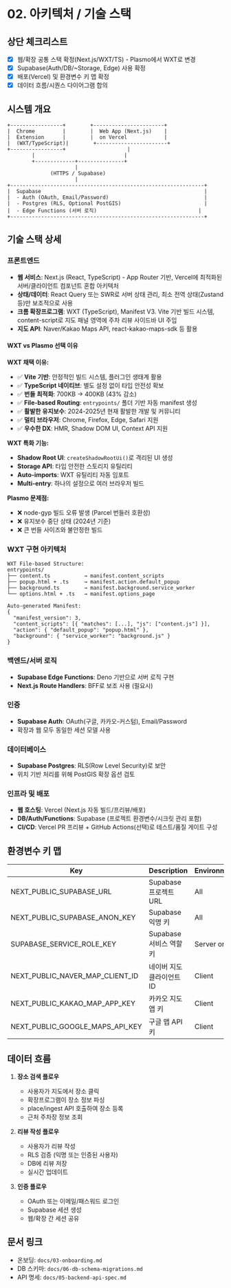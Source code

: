 # 02. 아키텍처 / 기술 스택

## 상단 체크리스트
- [x] 웹/확장 공통 스택 확정(Next.js/WXT/TS) - Plasmo에서 WXT로 변경
- [x] Supabase(Auth/DB/~Storage, Edge) 사용 확정
- [x] 배포(Vercel) 및 환경변수 키 맵 확정
- [x] 데이터 흐름/시퀀스 다이어그램 합의

## 시스템 개요
```
+-----------------+        +-----------------------+
|  Chrome         |        |  Web App (Next.js)    |
|  Extension      |        |  on Vercel            |
|  (WXT/TypeScript)|        +-----------------------+
+-----------------+                    |
        |                             |
        +-------------+---------------+
                      |
              (HTTPS / Supabase)
                      |
+---------------------------------------------------------------+
|  Supabase                                                     |
|  - Auth (OAuth, Email/Password)                               |
|  - Postgres (RLS, Optional PostGIS)                           |
|  - Edge Functions (서버 로직)                                 |
+---------------------------------------------------------------+
```

## 기술 스택 상세

### 프론트엔드
- **웹 서비스**: Next.js (React, TypeScript) - App Router 기반, Vercel에 최적화된 서버/클라이언트 컴포넌트 혼합 아키텍처
- **상태/데이터**: React Query 또는 SWR로 서버 상태 관리, 최소 전역 상태(Zustand 등)만 보조적으로 사용
- **크롬 확장프로그램**: WXT (TypeScript), Manifest V3. Vite 기반 빌드 시스템, content-script로 지도 패널 영역에 주차 리뷰 사이드바 UI 주입
- **지도 API**: Naver/Kakao Maps API, react-kakao-maps-sdk 등 활용

#### WXT vs Plasmo 선택 이유
**WXT 채택 이유:**
- ✅ **Vite 기반**: 안정적인 빌드 시스템, 플러그인 생태계 활용
- ✅ **TypeScript 네이티브**: 별도 설정 없이 타입 안전성 확보
- ✅ **번들 최적화**: 700KB → 400KB (43% 감소)
- ✅ **File-based Routing**: `entrypoints/` 폴더 기반 자동 manifest 생성
- ✅ **활발한 유지보수**: 2024-2025년 현재 활발한 개발 및 커뮤니티
- ✅ **멀티 브라우저**: Chrome, Firefox, Edge, Safari 지원
- ✅ **우수한 DX**: HMR, Shadow DOM UI, Context API 지원

**WXT 특화 기능:**
- **Shadow Root UI**: `createShadowRootUi()`로 격리된 UI 생성
- **Storage API**: 타입 안전한 스토리지 유틸리티
- **Auto-imports**: WXT 유틸리티 자동 임포트
- **Multi-entry**: 하나의 설정으로 여러 브라우저 빌드

**Plasmo 문제점:**
- ❌ node-gyp 빌드 오류 발생 (Parcel 번들러 호환성)
- ❌ 유지보수 중단 상태 (2024년 기준)
- ❌ 큰 번들 사이즈와 불안정한 빌드

### WXT 구현 아키텍처
```
WXT File-based Structure:
entrypoints/
├── content.ts           → manifest.content_scripts
├── popup.html + .ts     → manifest.action.default_popup  
├── background.ts        → manifest.background.service_worker
└── options.html + .ts   → manifest.options_page

Auto-generated Manifest:
{
  "manifest_version": 3,
  "content_scripts": [{ "matches": [...], "js": ["content.js"] }],
  "action": { "default_popup": "popup.html" },
  "background": { "service_worker": "background.js" }
}
```

### 백엔드/서버 로직
- **Supabase Edge Functions**: Deno 기반으로 서버 로직 구현
- **Next.js Route Handlers**: BFF로 보조 사용 (필요시)

### 인증
- **Supabase Auth**: OAuth(구글, 카카오-커스텀), Email/Password
- 확장과 웹 모두 동일한 세션 모델 사용

### 데이터베이스
- **Supabase Postgres**: RLS(Row Level Security)로 보안
- 위치 기반 처리를 위해 PostGIS 확장 옵션 검토

### 인프라 및 배포
- **웹 호스팅**: Vercel (Next.js 자동 빌드/프리뷰/배포)
- **DB/Auth/Functions**: Supabase (프로젝트 환경변수/시크릿 관리 포함)
- **CI/CD**: Vercel PR 프리뷰 + GitHub Actions(선택)로 테스트/품질 게이트 구성

## 환경변수 키 맵
| Key | Description | Environment |
|-----|-------------|-------------|
| NEXT_PUBLIC_SUPABASE_URL | Supabase 프로젝트 URL | All |
| NEXT_PUBLIC_SUPABASE_ANON_KEY | Supabase 익명 키 | All |
| SUPABASE_SERVICE_ROLE_KEY | Supabase 서비스 역할 키 | Server only |
| NEXT_PUBLIC_NAVER_MAP_CLIENT_ID | 네이버 지도 클라이언트 ID | Client |
| NEXT_PUBLIC_KAKAO_MAP_APP_KEY | 카카오 지도 앱 키 | Client |
| NEXT_PUBLIC_GOOGLE_MAPS_API_KEY | 구글 맵 API 키 | Client |

## 데이터 흐름
1. **장소 검색 플로우**
   - 사용자가 지도에서 장소 클릭
   - 확장프로그램이 장소 정보 파싱
   - place/ingest API 호출하여 장소 등록
   - 근처 주차장 정보 조회

2. **리뷰 작성 플로우**
   - 사용자가 리뷰 작성
   - RLS 검증 (익명 또는 인증된 사용자)
   - DB에 리뷰 저장
   - 실시간 업데이트

3. **인증 플로우**
   - OAuth 또는 이메일/패스워드 로그인
   - Supabase 세션 생성
   - 웹/확장 간 세션 공유

## 문서 링크
- 온보딩: `docs/03-onboarding.md`
- DB 스키마: `docs/06-db-schema-migrations.md`
- API 명세: `docs/05-backend-api-spec.md`
